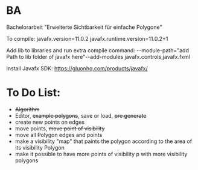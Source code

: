 # BA
Bachelorarbeit "Erweiterte Sichtbarkeit für einfache Polygone"

To compile:
javafx.version=11.0.2
javafx.runtime.version=11.0.2+1

Add lib to libraries and run extra compile command:
--module-path="add Path to lib folder of javafx here"--add-modules javafx.controls,javafx.fxml

Install Javafx SDK: https://gluonhq.com/products/javafx/

# To Do List:
- ~~Algorithm~~
- Editor, ~~example polygons~~, save or load, ~~pre generate~~
- create new points on edges
- move points, ~~move point of visibility~~
- move all Polygon edges and points
- make a visibility "map" that paints the polygon according to the area of its visibility Polygon
- make it possible to have more points of visibility p with more visibility polygons


